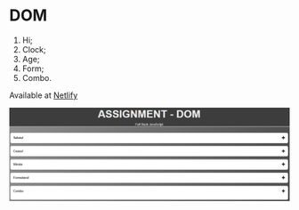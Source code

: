 # DOM
1. Hi;
2. Clock;
3. Age;
4. Form;
5. Combo.

Available at [Netlify](https://csf-n-ai-csf.netlify.app)

![Alt text](https://github.com/DarkMenthu/Mein_projects/blob/main/1.%20DOM/Result.PNG?raw=true "result")
